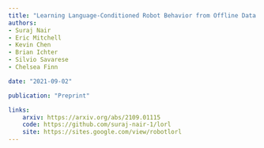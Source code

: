 ```yaml
---
title: "Learning Language-Conditioned Robot Behavior from Offline Data and Crowd-Sourced Annotation"
authors:
- Suraj Nair
- Eric Mitchell
- Kevin Chen
- Brian Ichter
- Silvio Savarese
- Chelsea Finn

date: "2021-09-02"

publication: "Preprint"

links:
    arxiv: https://arxiv.org/abs/2109.01115
    code: https://github.com/suraj-nair-1/lorl
    site: https://sites.google.com/view/robotlorl
---
```

